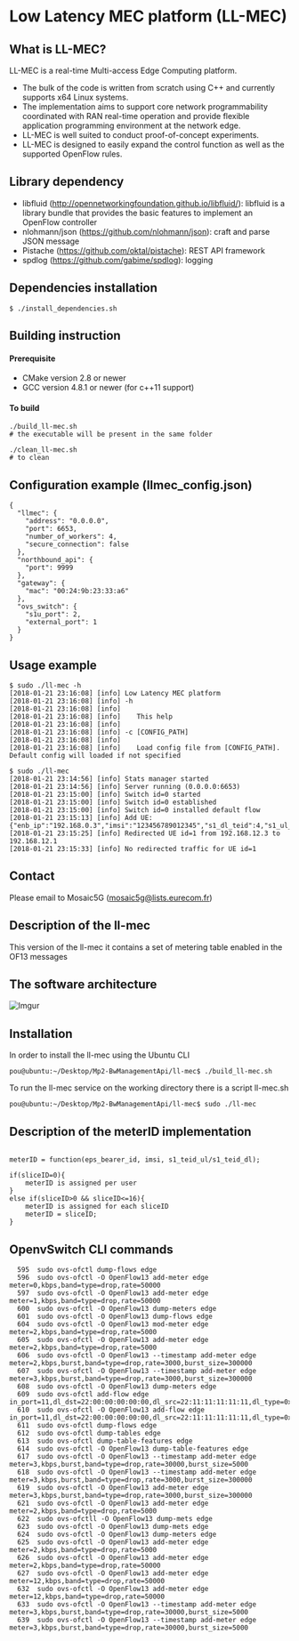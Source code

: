Low Latency MEC platform (LL-MEC)
======================================
## What is LL-MEC?
LL-MEC is a real-time Multi-access Edge Computing platform.
* The bulk of the code is written from scratch using C++ and currently supports x64 Linux systems.
* The implementation aims to support core network programmability coordinated with RAN real-time operation and provide flexible application programming environment at the network edge.
* LL-MEC is well suited to conduct proof-of-concept experiments.
* LL-MEC is designed to easily expand the control function as well as the supported OpenFlow rules.

## Library dependency
* libfluid (http://opennetworkingfoundation.github.io/libfluid/): libfluid is a library bundle that provides the basic features to implement an OpenFlow controller
* nlohmann/json (https://github.com/nlohmann/json): craft and parse JSON message
* Pistache (https://github.com/oktal/pistache): REST API framework
* spdlog (https://github.com/gabime/spdlog): logging

## Dependencies installation
    $ ./install_dependencies.sh

## Building instruction
#### Prerequisite
* CMake version 2.8 or newer
* GCC version 4.8.1 or newer (for c++11 support)

#### To build
    ./build_ll-mec.sh
    # the executable will be present in the same folder
    
    ./clean_ll-mec.sh
    # to clean

## Configuration example (llmec_config.json)
    {
      "llmec": {
        "address": "0.0.0.0",
        "port": 6653,
        "number_of_workers": 4,
        "secure_connection": false
      },
      "northbound_api": {
        "port": 9999
      },
      "gateway": {
        "mac": "00:24:9b:23:33:a6"
      },
      "ovs_switch": {
        "s1u_port": 2,
        "external_port": 1
      }
    }

## Usage example
    $ sudo ./ll-mec -h
    [2018-01-21 23:16:08] [info] Low Latency MEC platform
    [2018-01-21 23:16:08] [info] -h
    [2018-01-21 23:16:08] [info] 
    [2018-01-21 23:16:08] [info] 	This help
    [2018-01-21 23:16:08] [info] 
    [2018-01-21 23:16:08] [info] -c [CONFIG_PATH]
    [2018-01-21 23:16:08] [info] 
    [2018-01-21 23:16:08] [info] 	Load config file from [CONFIG_PATH]. Default config will loaded if not specified

    $ sudo ./ll-mec
    [2018-01-21 23:14:56] [info] Stats manager started
    [2018-01-21 23:14:56] [info] Server running (0.0.0.0:6653)
    [2018-01-21 23:15:00] [info] Switch id=0 started
    [2018-01-21 23:15:00] [info] Switch id=0 established
    [2018-01-21 23:15:00] [info] Switch id=0 installed default flow
    [2018-01-21 23:15:13] [info] Add UE: {"enb_ip":"192.168.0.3","imsi":"123456789012345","s1_dl_teid":4,"s1_ul_teid":3,"ue_id":1,"ue_ip":"172.16.0.2"}
    [2018-01-21 23:15:25] [info] Redirected UE id=1 from 192.168.12.3 to 192.168.12.1
    [2018-01-21 23:15:33] [info] No redirected traffic for UE id=1

## Contact
Please email to Mosaic5G (mosaic5g@lists.eurecom.fr)

## Description of the ll-mec

This version of the ll-mec it contains a set of metering table enabled in the OF13 messages


## The software architecture 

![Imgur](https://i.imgur.com/gQUrgU3.jpg)

## Installation

In order to install the ll-mec using the Ubuntu CLI

```
pou@ubuntu:~/Desktop/Mp2-BwManagementApi/ll-mec$ ./build_ll-mec.sh
```

To run the ll-mec service on the working directory there is a script ll-mec.sh
```
pou@ubuntu:~/Desktop/Mp2-BwManagementApi/ll-mec$ sudo ./ll-mec
```

## Description of the meterID implementation
```

meterID = function(eps_bearer_id, imsi, s1_teid_ul/s1_teid_dl);

if(sliceID=0){
	meterID is assigned per user
}
else if(sliceID>0 && sliceID<=16){
	meterID is assigned for each sliceID
	meterID = sliceID;
}
```

## OpenvSwitch CLI commands
```
  595  sudo ovs-ofctl dump-flows edge
  596  sudo ovs-ofctl -O OpenFlow13 add-meter edge meter=0,kbps,band=type=drop,rate=50000
  597  sudo ovs-ofctl -O OpenFlow13 add-meter edge meter=1,kbps,band=type=drop,rate=50000
  600  sudo ovs-ofctl -O OpenFlow13 dump-meters edge
  601  sudo ovs-ofctl -O OpenFlow13 dump-flows edge
  604  sudo ovs-ofctl -O OpenFlow13 mod-meter edge meter=2,kbps,band=type=drop,rate=5000
  605  sudo ovs-ofctl -O OpenFlow13 add-meter edge meter=2,kbps,band=type=drop,rate=5000
  606  sudo ovs-ofctl -O OpenFlow13 --timestamp add-meter edge meter=2,kbps,burst,band=type=drop,rate=3000,burst_size=300000
  607  sudo ovs-ofctl -O OpenFlow13 --timestamp add-meter edge meter=3,kbps,burst,band=type=drop,rate=3000,burst_size=300000
  608  sudo ovs-ofctl -O OpenFlow13 dump-meters edge
  609  sudo ovs-ofctl add-flow edge in_port=11,dl_dst=22:00:00:00:00:00,dl_src=22:11:11:11:11:11,dl_type=0x0800,actions=meter:2,output:13
  610  sudo ovs-ofctl -O OpenFlow13 add-flow edge in_port=11,dl_dst=22:00:00:00:00:00,dl_src=22:11:11:11:11:11,dl_type=0x0800,actions=meter:2,output:13
  611  sudo ovs-ofctl dump-flows edge
  612  sudo ovs-ofctl dump-tables edge
  613  sudo ovs-ofctl dump-table-features edge
  614  sudo ovs-ofctl -O OpenFlow13 dump-table-features edge
  617  sudo ovs-ofctl -O OpenFlow13 --timestamp add-meter edge meter=3,kbps,burst,band=type=drop,rate=30000,burst_size=5000
  618  sudo ovs-ofctl -O OpenFlow13 --timestamp add-meter edge meter=3,kbps,burst,band=type=drop,rate=3000,burst_size=300000
  619  sudo ovs-ofctl -O OpenFlow13 add-meter edge meter=3,kbps,burst,band=type=drop,rate=3000,burst_size=300000
  621  sudo ovs-ofctl -O OpenFlow13 add-meter edge meter=2,kbps,band=type=drop,rate=5000
  622  sudo ovs-ofctll -O OpenFlow13 dump-mets edge
  623  sudo ovs-ofctl -O OpenFlow13 dump-mets edge
  624  sudo ovs-ofctl -O OpenFlow13 dump-meters edge
  625  sudo ovs-ofctl -O OpenFlow13 add-meter edge meter=2,kbps,band=type=drop,rate=5000
  626  sudo ovs-ofctl -O OpenFlow13 add-meter edge meter=2,kbps,band=type=drop,rate=50000
  627  sudo ovs-ofctl -O OpenFlow13 add-meter edge meter=12,kbps,band=type=drop,rate=50000
  632  sudo ovs-ofctl -O OpenFlow13 add-meter edge meter=12,kbps,band=type=drop,rate=50000
  633  sudo ovs-ofctl -O OpenFlow13 --timestamp add-meter edge meter=3,kbps,burst,band=type=drop,rate=30000,burst_size=5000
  639  sudo ovs-ofctl -O OpenFlow13 --timestamp add-meter edge meter=3,kbps,burst,band=type=drop,rate=30000,burst_size=5000
```


